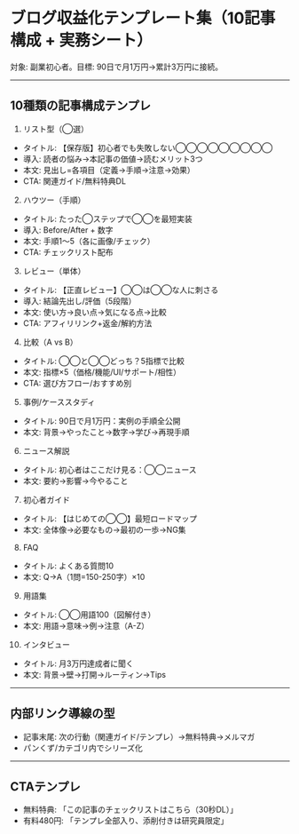 # ブログ収益化テンプレート集（10記事構成 + 実務シート）

対象: 副業初心者。目標: 90日で月1万円→累計3万円に接続。

---

## 10種類の記事構成テンプレ

1) リスト型（◯選）
- タイトル: 【保存版】初心者でも失敗しない◯◯◯◯◯◯◯◯◯
- 導入: 読者の悩み→本記事の価値→読むメリット3つ
- 本文: 見出し=各項目（定義→手順→注意→効果）
- CTA: 関連ガイド/無料特典DL

2) ハウツー（手順）
- タイトル: たった◯ステップで◯◯を最短実装
- 導入: Before/After + 数字
- 本文: 手順1〜5（各に画像/チェック）
- CTA: チェックリスト配布

3) レビュー（単体）
- タイトル: 【正直レビュー】◯◯は◯◯な人に刺さる
- 導入: 結論先出し/評価（5段階）
- 本文: 使い方→良い点→気になる点→比較
- CTA: アフィリリンク+返金/解約方法

4) 比較（A vs B）
- タイトル: ◯◯と◯◯どっち？5指標で比較
- 本文: 指標×5（価格/機能/UI/サポート/相性）
- CTA: 選び方フロー/おすすめ別

5) 事例/ケーススタディ
- タイトル: 90日で月1万円：実例の手順全公開
- 本文: 背景→やったこと→数字→学び→再現手順

6) ニュース解説
- タイトル: 初心者はここだけ見る：◯◯ニュース
- 本文: 要約→影響→今やること

7) 初心者ガイド
- タイトル: 【はじめての◯◯】最短ロードマップ
- 本文: 全体像→必要なもの→最初の一歩→NG集

8) FAQ
- タイトル: よくある質問10
- 本文: Q→A（1問=150-250字）×10

9) 用語集
- タイトル: ◯◯用語100（図解付き）
- 本文: 用語→意味→例→注意（A-Z）

10) インタビュー
- タイトル: 月3万円達成者に聞く
- 本文: 背景→壁→打開→ルーティン→Tips

---

## 内部リンク導線の型
- 記事末尾: 次の行動（関連ガイド/テンプレ）→無料特典→メルマガ
- パンくず/カテゴリ内でシリーズ化

---

## CTAテンプレ
- 無料特典: 「この記事のチェックリストはこちら（30秒DL）」
- 有料480円: 「テンプレ全部入り、添削付きは研究員限定」
